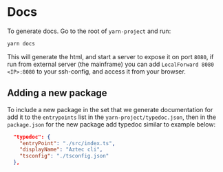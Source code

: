 # Docs

To generate docs. Go to the root of `yarn-project` and run:

```bash
yarn docs
```

This will generate the html, and start a server to expose it on port `8080`, if run from external server (the mainframe) you can add `LocalForward 8080 <IP>:8080` to your ssh-config, and access it from your browser.

## Adding a new package

To include a new package in the set that we generate documentation for add it to the `entrypoints` list in the `yarn-project/typedoc.json`, then in the `package.json` for the new package add typedoc similar to example below:

```json
  "typedoc": {
    "entryPoint": "./src/index.ts",
    "displayName": "Aztec cli",
    "tsconfig": "./tsconfig.json"
  },
```
